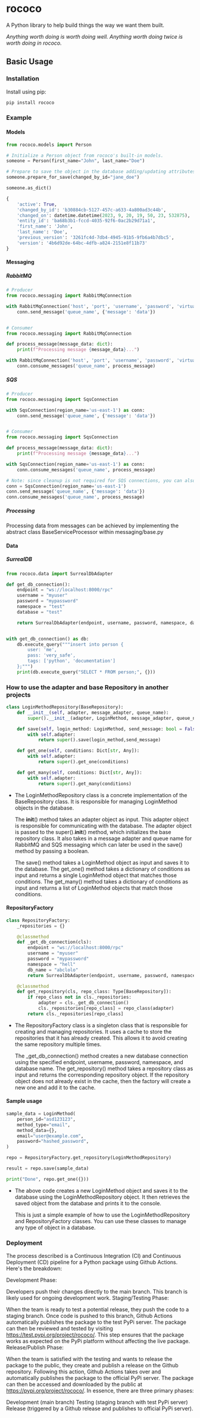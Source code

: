 # rococo
A Python library to help build things the way we want them built.

_Anything worth doing is worth doing well.  Anything worth doing twice is worth doing in rococo._

## Basic Usage

### Installation

Install using pip:

```bash
pip install rococo
```

### Example

#### Models

```python
from rococo.models import Person

# Initialize a Person object from rococo's built-in models.
someone = Person(first_name="John", last_name="Doe")

# Prepare to save the object in the database adding/updating attributes for the object.
someone.prepare_for_save(changed_by_id="jane_doe")

someone.as_dict()

{
    'active': True,
    'changed_by_id': 'b30884cb-5127-457c-a633-4a800ad3c44b',
    'changed_on': datetime.datetime(2023, 9, 20, 19, 50, 23, 532875),
    'entity_id': 'ba68b3b1-fccd-4035-92f6-0ac2b29d71a1',
    'first_name': 'John',
    'last_name': 'Doe',
    'previous_version': '3261fc4d-7db4-4945-91b5-9fb6a4b7dbc5',
    'version': '4b6d92de-64bc-4dfb-a824-2151e8f11b73'
}
```

#### Messaging


##### RabbitMQ
```python
# Producer
from rococo.messaging import RabbitMqConnection

with RabbitMqConnection('host', 'port', 'username', 'password', 'virtual_host') as conn:
    conn.send_message('queue_name', {'message': 'data'})


# Consumer
from rococo.messaging import RabbitMqConnection

def process_message(message_data: dict):
    print(f"Processing message {message_data}...")

with RabbitMqConnection('host', 'port', 'username', 'password', 'virtual_host') as conn:
    conn.consume_messages('queue_name', process_message)
```

##### SQS
```python
# Producer
from rococo.messaging import SqsConnection

with SqsConnection(region_name='us-east-1') as conn:
    conn.send_message('queue_name', {'message': 'data'})


# Consumer
from rococo.messaging import SqsConnection

def process_message(message_data: dict):
    print(f"Processing message {message_data}...")

with SqsConnection(region_name='us-east-1') as conn:
    conn.consume_messages('queue_name', process_message)

# Note: since cleanup is not required for SQS connections, you can also do:
conn = SqsConnection(region_name='us-east-1')
conn.send_message('queue_name', {'message': 'data'})
conn.consume_messages('queue_name', process_message)
```

##### Processing
Processing data from messages can be achieved by implementing the abstract class BaseServiceProcessor within messaging/base.py 

#### Data

##### SurrealDB
```python
from rococo.data import SurrealDbAdapter

def get_db_connection():
    endpoint = "ws://localhost:8000/rpc"
    username = "myuser"
    password = "mypassword"
    namespace = "test"
    database = "test"

    return SurrealDbAdapter(endpoint, username, password, namespace, database)


with get_db_connection() as db:
    db.execute_query("""insert into person {
        user: 'me',
        pass: 'very_safe',
        tags: ['python', 'documentation']
    };""")
    print(db.execute_query("SELECT * FROM person;", {}))
```

### How to use the adapter and base Repository in another projects

```python
class LoginMethodRepository(BaseRepository):
    def __init__(self, adapter, message_adapter, queue_name):
        super().__init__(adapter, LoginMethod, message_adapter, queue_name)

    def save(self, login_method: LoginMethod, send_message: bool = False):
        with self.adapter:
            return super().save(login_method,send_message)

    def get_one(self, conditions: Dict[str, Any]):
        with self.adapter:
            return super().get_one(conditions)

    def get_many(self, conditions: Dict[str, Any]):
        with self.adapter:
            return super().get_many(conditions)

```
 - The LoginMethodRepository class is a concrete implementation of the BaseRepository class. It is responsible for managing LoginMethod objects in the database.

    The __init__() method takes an adapter object as input. This adapter object is responsible for communicating with the database. The adapter object is passed to the super().__init__() method, which initializes the base repository class.
    It also takes in a message adapter and queue name for RabbitMQ and SQS messaging which can later be used in the save() method by passing a boolean.

    The save() method takes a LoginMethod object as input and saves it to the database. The get_one() method takes a dictionary of conditions as input and returns a single LoginMethod object that matches those conditions. The get_many() method takes a dictionary of conditions as input and returns a list of LoginMethod objects that match those conditions.

#### RepositoryFactory

```python
class RepositoryFactory:
    _repositories = {}

    @classmethod
    def _get_db_connection(cls):
        endpoint = "ws://localhost:8000/rpc"
        username = "myuser"
        password = "mypassword"
        namespace = "hell"
        db_name = "abclolo"
        return SurrealDbAdapter(endpoint, username, password, namespace, db_name)

    @classmethod
    def get_repository(cls, repo_class: Type[BaseRepository]):
        if repo_class not in cls._repositories:
            adapter = cls._get_db_connection()
            cls._repositories[repo_class] = repo_class(adapter)
        return cls._repositories[repo_class]

```
- The RepositoryFactory class is a singleton class that is responsible for creating and managing repositories. It uses a cache to store the repositories that it has already created. This allows it to avoid creating the same repository multiple times.

    The _get_db_connection() method creates a new database connection using the specified endpoint, username, password, namespace, and database name. The get_repository() method takes a repository class as input and returns the corresponding repository object. If the repository object does not already exist in the cache, then the factory will create a new one and add it to the cache.

#### Sample usage
```python
sample_data = LoginMethod(
    person_id="asd123123",
    method_type="email",
    method_data={},
    email="user@example.com",
    password="hashed_password",
)

repo = RepositoryFactory.get_repository(LoginMethodRepository)

result = repo.save(sample_data)

print("Done", repo.get_one({}))

```
- The above code creates a new LoginMethod object and saves it to the database using the LoginMethodRepository object. It then retrieves the saved object from the database and prints it to the console.

    This is just a simple example of how to use the LoginMethodRepository and RepositoryFactory classes. You can use these classes to manage any type of object in a database.


### Deployment

The process described is a Continuous Integration (CI) and Continuous Deployment (CD) pipeline for a Python package using Github Actions. Here's the breakdown:

Development Phase:

Developers push their changes directly to the main branch.
This branch is likely used for ongoing development work.
Staging/Testing Phase:

When the team is ready to test a potential release, they push the code to a staging branch.
Once code is pushed to this branch, Github Actions automatically publishes the package to the test PyPi server.
The package can then be reviewed and tested by visiting https://test.pypi.org/project/rococo/.
This step ensures that the package works as expected on the PyPi platform without affecting the live package.
Release/Publish Phase:

When the team is satisfied with the testing and wants to release the package to the public, they create and publish a release on the Github repository.
Following this action, Github Actions takes over and automatically publishes the package to the official PyPi server.
The package can then be accessed and downloaded by the public at https://pypi.org/project/rococo/.
In essence, there are three primary phases:

Development (main branch)
Testing (staging branch with test PyPi server)
Release (triggered by a Github release and publishes to official PyPi server).
